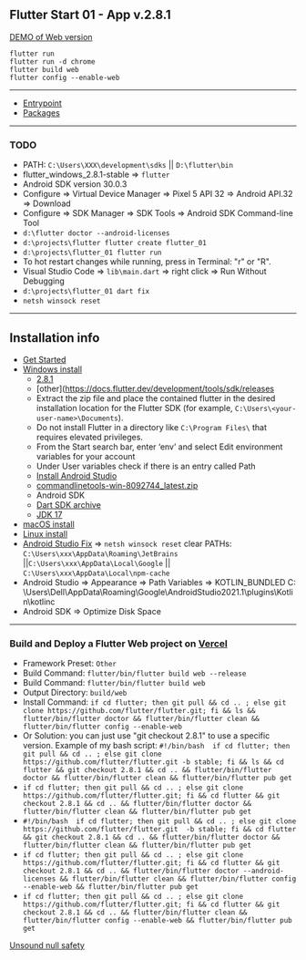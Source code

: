 Flutter Start 01 - App v.2.8.1
---

[DEMO of Web version]()

```
flutter run
flutter run -d chrome
flutter build web
flutter config --enable-web
```

---------------------

* [Entrypoint](lib/main.dart)
* [Packages](pubspec.yaml)

---------------------

### TODO

* PATH: `C:\Users\XXX\development\sdks` || `D:\flutter\bin`
* flutter_windows_2.8.1-stable => `flutter`
* Android SDK version 30.0.3
* Configure => Virtual Device Manager => Pixel 5 API 32 => Android API.32 => Download
* Configure => SDK Manager => SDK Tools => Android SDK Command-line Tool
* `d:\flutter doctor --android-licenses`
* `d:\projects\flutter flutter create flutter_01`
* `d:\projects\flutter_01 flutter run`
* To hot restart changes while running, press in Terminal: "r" or "R".
* Visual Studio Code => `lib\main.dart` => right click => Run Without Debugging
* `d:\projects\flutter_01 dart fix`
* `netsh winsock reset`

---------------------

## Installation info

* [Get Started](https://docs.flutter.dev/get-started)
* [Windows install](https://docs.flutter.dev/get-started/install/windows)
    * [2.8.1](https://storage.googleapis.com/flutter_infra_release/releases/stable/windows/flutter_windows_2.8.1-stable.zip)
    * [other](https://docs.flutter.dev/development/tools/sdk/releases
    * Extract the zip file and place the contained flutter in the desired installation location for the Flutter SDK (for
      example, `C:\Users\<your-user-name>\Documents`).
    * Do not install Flutter in a directory like `C:\Program Files\` that requires elevated privileges.
    * From the Start search bar, enter ‘env’ and select Edit environment variables for your account
    * Under User variables check if there is an entry called Path
    * [Install Android Studio](https://developer.android.com/studio)
    * [commandlinetools-win-8092744_latest.zip](https://developer.android.com/studio#:~:text=commandlinetools%2Dwin%2D8092744_latest.zip)
    * Android SDK
    * [Dart SDK archive](https://dart.dev/get-dart/archive)
    * [JDK 17](https://www.oracle.com/java/technologies/downloads/#jdk17-windows)
* [macOS install](https://docs.flutter.dev/get-started/install/macos)
* [Linux install](https://docs.flutter.dev/get-started/install/linux)
* [Android Studio Fix](https://intellij-support.jetbrains.com/hc/en-us/articles/360007568559-Start-Failed-Internal-error-recovering-IDE-to-the-working-state-after-the-critical-startup-error)
  => `netsh winsock reset`
  clear PATHs: `C:\Users\xxx\AppData\Roaming\JetBrains` ||`C:\Users\xxx\AppData\Local\Google`
  || `C:\Users\xxx\AppData\Local\npm-cache`
* Android Studio => Appearance => Path Variables => KOTLIN_BUNDLED C:
  \Users\Dell\AppData\Roaming\Google\AndroidStudio2021.1\plugins\Kotlin\kotlinc
* Android SDK => Optimize Disk Space

------------------------

### Build and Deploy a Flutter Web project on [Vercel](https://vercel.com)

* Framework Preset: `Other`
* Build Command: `flutter/bin/flutter build web --release`
* Build Command: `flutter/bin/flutter build web`
* Output Directory: `build/web`
* Install Command:
  `if cd flutter; then git pull && cd .. ; else git clone https://github.com/flutter/flutter.git; fi && ls && flutter/bin/flutter doctor && flutter/bin/flutter clean && flutter/bin/flutter config --enable-web`
* Or Solution: you can just use "git checkout 2.8.1" to use a specific version. Example of my bash script:
  `#!/bin/bash  if cd flutter; then git pull && cd .. ; else git clone https://github.com/flutter/flutter.git -b stable; fi && ls && cd flutter && git checkout 2.8.1 && cd .. && flutter/bin/flutter doctor && flutter/bin/flutter clean && flutter/bin/flutter pub get`
* `if cd flutter; then git pull && cd .. ; else git clone https://github.com/flutter/flutter.git; fi && cd flutter && git checkout 2.8.1 && cd .. && flutter/bin/flutter doctor && flutter/bin/flutter clean && flutter/bin/flutter pub get`
* `#!/bin/bash  if cd flutter; then git pull && cd .. ; else git clone https://github.com/flutter/flutter.git  -b stable; fi && cd flutter && git checkout 2.8.1 && cd .. && flutter/bin/flutter doctor && flutter/bin/flutter clean && flutter/bin/flutter pub get`
* `if cd flutter; then git pull && cd .. ; else git clone https://github.com/flutter/flutter.git; fi && cd flutter && git checkout 2.8.1 && cd .. && flutter/bin/flutter doctor --android-licenses && flutter/bin/flutter clean && flutter/bin/flutter config --enable-web && flutter/bin/flutter pub get`
* `if cd flutter; then git pull && cd .. ; else git clone https://github.com/flutter/flutter.git; fi && cd flutter && git checkout 2.8.1 && cd .. && flutter/bin/flutter clean && flutter/bin/flutter config --enable-web && flutter/bin/flutter pub get`

[Unsound null safety](https://dart.dev/null-safety/unsound-null-safety)
